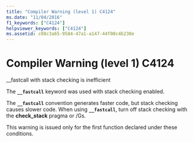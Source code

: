 ```yaml
---
title: "Compiler Warning (level 1) C4124"
ms.date: "11/04/2016"
f1_keywords: ["C4124"]
helpviewer_keywords: ["C4124"]
ms.assetid: c08c3a65-9584-47a1-a147-44f00c4b230e
---
```

# Compiler Warning (level 1) C4124

__fastcall with stack checking is inefficient

The **`__fastcall`** keyword was used with stack checking enabled.

The **`__fastcall`** convention generates faster code, but stack checking causes slower code. When using **`__fastcall`**, turn off stack checking with the **check_stack** pragma or /Gs.

This warning is issued only for the first function declared under these conditions.
